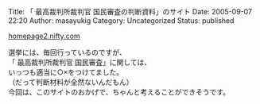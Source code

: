Title: 「 最高裁判所裁判官 国民審査の判断資料」のサイト
Date: 2005-09-07 22:20
Author: masayukig
Category: Uncategorized
Status: published

[homepage2.nifty.com](http://homepage2.nifty.com/misoshiru/mg/judgedata.htm)

選挙には、毎回行っているのですが、  
「 最高裁判所裁判官 国民審査」に関しては、  
いっつも適当に○×をつけてました。  
（だって判断材料が全然ないんだもん）  
今回は、このサイトのおかげで、ちゃんと考えることができそうです。

